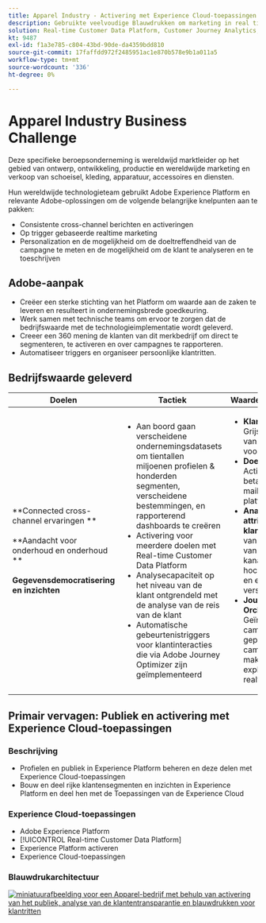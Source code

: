 ```yaml
---
title: Apparel Industry - Activering met Experience Cloud-toepassingen
description: Gebruikte veelvoudige Blauwdrukken om marketing in real time, dwars-kanaalactivering, en dwars-kanaalanalyse toe te laten.
solution: Real-time Customer Data Platform, Customer Journey Analytics, Journey Orchestration
kt: 9487
exl-id: f1a3e785-c804-43bd-90de-da4359bdd810
source-git-commit: 17faffdd972f2485951ac1e870b578e9b1a011a5
workflow-type: tm+mt
source-wordcount: '336'
ht-degree: 0%

---
```


# Apparel Industry Business Challenge

Deze specifieke beroepsonderneming is wereldwijd marktleider op het gebied van ontwerp, ontwikkeling, productie en wereldwijde marketing en verkoop van schoeisel, kleding, apparatuur, accessoires en diensten.

Hun wereldwijde technologieteam gebruikt Adobe Experience Platform en relevante Adobe-oplossingen om de volgende belangrijke knelpunten aan te pakken:

* Consistente cross-channel berichten en activeringen
* Op trigger gebaseerde realtime marketing
* Personalization en de mogelijkheid om de doeltreffendheid van de campagne te meten en de mogelijkheid om de klant te analyseren en te toeschrijven

## Adobe-aanpak

* Creëer een sterke stichting van het Platform om waarde aan de zaken te leveren en resulteert in ondernemingsbrede goedkeuring.
* Werk samen met technische teams om ervoor te zorgen dat de bedrijfswaarde met de technologieimplementatie wordt geleverd.
* Creeer een 360 mening de klanten van dit merkbedrijf om direct te segmenteren, te activeren en over campagnes te rapporteren.
* Automatiseer triggers en organiseer persoonlijke klantritten.

## Bedrijfswaarde geleverd

| Doelen | Tactiek | Waarde ontgrendeld |
|---|---|---|
| **Connected cross-channel ervaringen **<br></br>**Aandacht voor onderhoud en onderhoud **<br></br>**Gegevensdemocratisering en inzichten**</ul> | <ul><li>Aan boord gaan verscheidene ondernemingsdatasets om tientallen miljoenen profielen &amp; honderden segmenten, verscheidene bestemmingen, en rapporterend dashboards te creëren</li><li>Activering voor meerdere doelen met Real-time Customer Data Platform</li><li>Analysecapaciteit op het niveau van de klant ontgrendeld met de analyse van de reis van de klant</li><li>Automatische gebeurtenistriggers voor klantinteracties die via Adobe Journey Optimizer zijn geïmplementeerd</li></ul> | <ul><li><strong> Klantprofiel: </strong>360 Grijsweergave van de klanten voor segmentatie</li><li><strong>Doelacties: </strong>Activering op betaalmedia, e-mail en sociale platforms</li><li><strong>Analyse en attributie van klant: </strong>Analyse van de toewijzing van meerdere kanalen is ad-hocbeschikbaar en eenvoudig verspreid<li><strong>Journey Orchestration: </strong> Geïnteractiveerde campagnes en geplande campagnes maken en exploiteren met realtime-context</li></ul> |

## Primair vervagen: Publiek en activering met Experience Cloud-toepassingen

### Beschrijving

<ul><li>Profielen en publiek in Experience Platform beheren en deze delen met Experience Cloud-toepassingen</li><li>Bouw en deel rijke klantensegmenten en inzichten in Experience Platform en deel hen met de Toepassingen van de Experience Cloud</li></ul>

### Experience Cloud-toepassingen

<ul><li>Adobe Experience Platform</li><li>[!UICONTROL Real-time Customer Data Platform]</li><li>Experience Platform activeren</li><li>Experience Cloud-toepassingen</li></ul>

### Blauwdrukarchitectuur

<a href="https://experienceleague.adobe.com/docs/blueprints-learn/architecture/audience-activation/platform-and-applications.html?lang=en"><img alt="miniatuurafbeelding voor een Apparel-bedrijf met behulp van activering van het publiek, analyse van de klantentransparantie en blauwdrukken voor klantritten" src="https://experienceleague.adobe.com/docs/blueprints-learn/assets/aep+apps_vertical.svg?lang=en"/></a>
